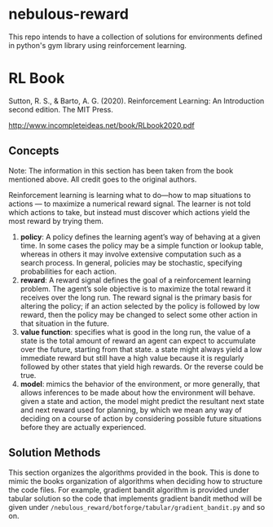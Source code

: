 # nebulous-reward
This repo intends to have a collection of solutions for environments defined in python's gym library using reinforcement learning.

# RL Book

Sutton, R. S., & Barto, A. G. (2020). Reinforcement Learning: An Introduction second edition. The MIT Press.

http://www.incompleteideas.net/book/RLbook2020.pdf

## Concepts
Note: The information in this section has been taken from the book mentioned above. All credit goes to the original 
authors.


Reinforcement learning is learning what to do—how to map situations to actions — to maximize a numerical reward signal.
The learner is not told which actions to take, but instead must discover which actions yield the most reward by trying 
them.

1. **policy**: A policy defines the learning agent’s way of behaving at a given time. In some cases the policy may be a
simple function or lookup table, whereas in others it may involve extensive computation such as a search process. 
In general, policies may be stochastic, specifying probabilities for each action.
2. **reward**: A reward signal defines the goal of a reinforcement learning problem. The agent’s sole objective is to 
maximize the total reward it receives over the long run. The reward signal is the primary basis for altering the policy;
if an action selected by the policy is followed by low reward, then the policy may be changed to select some other 
action in that situation in the future.
3. **value function**: specifies what is good in the long run, the value of a state is the total amount of reward an 
agent can expect to accumulate over the future, starting from that state. a state might always yield a low immediate 
reward but still have a high value because it is regularly followed by other states that yield high rewards. Or the 
reverse could be true.
4. **model**: mimics the behavior of the environment, or more generally, that allows inferences to be made about how the
environment will behave. given a state and action, the model might predict the resultant next state and next reward used
for planning, by which we mean any way of deciding on a course of action by considering possible future situations 
before they are actually experienced.

## Solution Methods
This section organizes the algorithms provided in the book. This is done to mimic the books organization of algorithms 
when deciding how to structure the code files. For example, gradient bandit algorithm is provided under tabular solution
so the code that implements gradient bandit method will be given under 
`/nebulous_reward/botforge/tabular/gradient_bandit.py` and so on.
